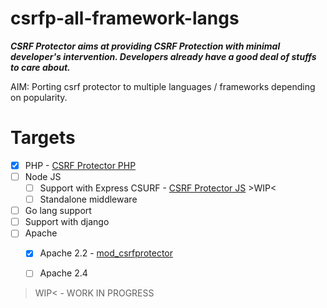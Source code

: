 # csrfp-all-framework-langs
<i>**CSRF Protector aims at providing CSRF Protection with minimal developer's intervention.
Developers already have a good deal of stuffs to care about.**</i>

AIM: Porting csrf protector to multiple languages / frameworks depending on popularity.

# Targets
 - [x] PHP - [CSRF Protector PHP](https://github.com/mebjas/CSRF-Protector-PHP)
 - [ ] Node JS
    - [ ] Support with Express CSURF - [CSRF Protector JS](https://github.com/mebjas/CSRF-Protector-JS) >WIP<
    - [ ] Standalone middleware
 - [ ] Go lang support
 - [ ] Support with django
 - [ ] Apache
    - [x] Apache 2.2 - [mod_csrfprotector](https://github.com/mebjas/mod_csrfprotector)
    - [ ] Apache 2.4


>WIP< - WORK IN PROGRESS
